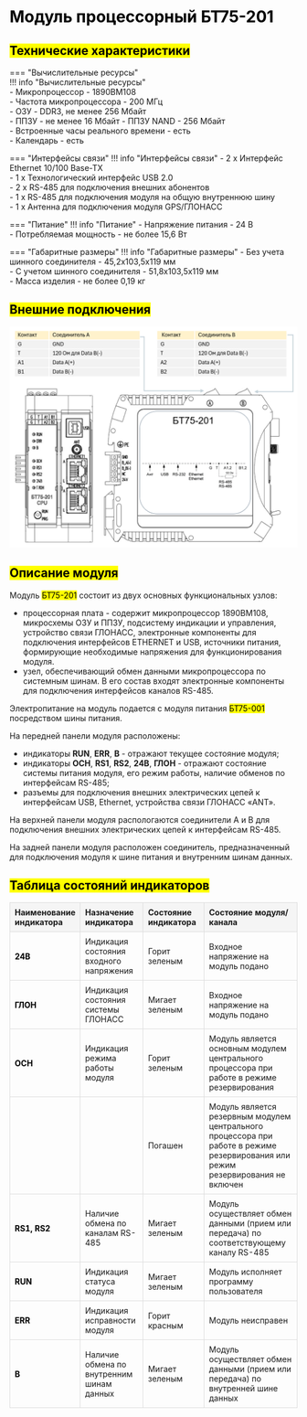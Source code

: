 # <span style="color:black">Модуль процессорный БТ75-201</span>
## **<mark>Технические характеристики</mark>**

=== "Вычислительные ресурсы"   
    !!! info "Вычислительные ресурсы"   
        - Микропроцессор - 1890ВМ108    
        - Частота микропроцессора - 200  МГц        
        - ОЗУ - DDR3, не менее 256 Мбайт                                       
        - ППЗУ - не менее 16 Мбайт 
        - ППЗУ NAND - 256 Мбайт          
        - Встроенные часы реального времени - есть                           
        - Календарь - есть                                              

=== "Интерфейсы связи"
    !!! info "Интерфейсы связи" 
        - 2 х Интерфейс Ethernet 10/100 Base-TХ           
        - 1 х Технологический интерфейс USB 2.0        
        - 2 х RS-485 для подключения внешних абонентов           
        - 1 х RS-485 для подключения модуля на общую внутреннюю шину         
        - 1 х Антенна для подключения модуля GPS/ГЛОНАСС    
   
=== "Питание" 
    !!! info "Питание"
        - Напряжение питания - 24 В             
        - Потребляемая мощность - не более 15,6 Вт  
   
=== "Габаритные размеры" 
    !!! info "Габаритные размеры"
        - Без учета шинного соединителя - 45,2х103,5х119  мм    
        - С учетом шинного соединителя - 51,8х103,5х119  мм   
        - Масса изделия - не более 0,19 кг  


## **<mark>Внешние подключения</mark>**
![Image title](img_bt75-201.png)

## **<mark>Описание модуля</mark>**

Модуль <mark>БТ75-201</mark> состоит из двух основных функциональных узлов:

- процессорная плата - содержит микропроцессор 1890ВМ108, микросхемы ОЗУ и ППЗУ, подсистему индикации и управления, устройство связи ГЛОНАСС, 
электронные компоненты для подключения интерфейсов ETHERNET и USB, источники питания, формирующие необходимые напряжения для функционирования модуля.
- узел, обеспечивающий обмен данными микропроцессора по системным шинам. В его состав входят электронные компоненты для подключения интерфейсов каналов RS-485.

Электропитание на модуль подается с модуля питания <mark>БТ75-001</mark> посредством шины питания.

На передней панели модуля расположены:

- индикаторы **RUN**, **ERR**, **B** -  отражают текущее состояние модуля;
- индикаторы **ОСН**, **RS1**, **RS2**, **24В**, **ГЛОН** - отражают состояние системы питания модуля, его режим работы, наличие обменов по интерфейсам RS-485;
- разъемы для подключения внешних электрических цепей к интерфейсам USB, Ethernet, устройства связи ГЛОНАСС «ANT».

На верхней панели модуля распологаются соединители А и В для подключения внешних электрических цепей к интерфейсам RS-485.

На задней панели модуля расположен соединитель, предназначенный для подключения модуля к шине питания и внутренним шинам данных.

## <mark>**Таблица состояний индикаторов**</mark>

<!DOCTYPE html>
<html>
<head>
    <title>Таблица индикаторов</title>
    <style>
        table {
            border-collapse: collapse;
            width: 100%;
        }
        th, td {
            border: 1px solid #ddd;
            padding: 8px;
        }
        th {
            background-color: #f5f5f5;
            text-align: left;
        }
        /* Новый стиль для первого столбца */
        td:first-child {
            color:rgb(0, 0, 0); /* Черный цвет */
            font-weight: bold; /* Жирный шрифт (уже был в strong) */
        }
    </style>
</head>
<body>
    <table>
        <colgroup>
            <col style="width: 10%">
            <col style="width: 25%">
            <col style="width: 25%">
            <col style="width: 40%">
        </colgroup>
        <thead>
            <tr>
                <th>Наименование индикатора</th>
                <th>Назначение индикатора</th>
                <th>Состояние индикатора</th>
                <th>Состояние модуля/канала</th>
            </tr>
        </thead>
        <tbody>
            <tr>
                <td><strong>24В</strong></td>
                <td>Индикация состояния входного напряжения</td>
                <td>Горит зеленым</td>
                <td>Входное напряжение на модуль подано</td>
            </tr>
            <tr>
                <td><strong>ГЛОН</strong></td>
                <td>Индикация состояния системы ГЛОНАСС</td>
                <td>Мигает зеленым</td>
                <td>Входное напряжение на модуль подано</td>
            </tr>
            <tr>
                <td><strong>ОСН</strong></td>
                <td>Индикация режима работы модуля</td>
                <td>Горит зеленым</td>
                <td>Модуль является основным модулем центрального процессора при работе в режиме резервирования</td>
            </tr>
            <tr>
                <td></td>
                <td></td>
                <td>Погашен</td>
                <td>Модуль является резервным модулем центрального процессора при работе в режиме резервирования или режим резервирования не включен</td>
            </tr>
            <tr>
                <td><strong>RS1, RS2</strong></td>
                <td>Наличие обмена по каналам RS-485</td>
                <td>Мигает зеленым</td>
                <td>Модуль осуществляет обмен данными (прием или передача) по соответствующему каналу RS-485</td>
            </tr>
            <tr>
                <td><strong>RUN</strong></td>
                <td>Индикация статуса модуля</td>
                <td>Мигает зеленым</td>
                <td>Модуль исполняет программу пользователя</td>
            </tr>
            <tr>
                <td><strong>ERR</strong></td>
                <td>Индикация исправности модуля</td>
                <td>Горит красным</td>
                <td>Модуль неисправен</td>
            </tr>
            <tr>
                <td><strong>B</strong></td>
                <td>Наличие обмена по внутренним шинам данных</td>
                <td>Мигает зеленым</td>
                <td>Модуль осуществляет обмен данными (прием или передача) по внутренней шине данных</td>
            </tr>
        </tbody>
    </table>
</body>
</html>
    



